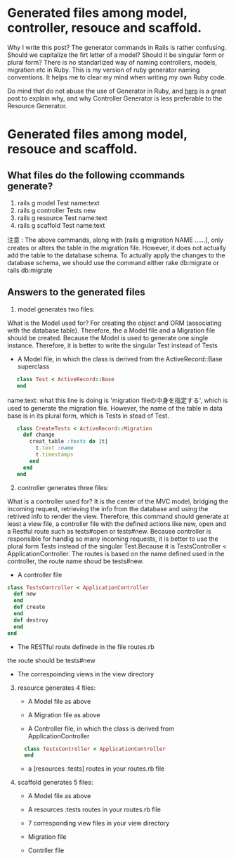 # Generated files among model, controller, resouce and scaffold.

Why I write this post? The generator commands in Rails is rather confusing. Should we capitalize the firt letter of a model? Should it be singular form or plural form? There is no standarlized way of naming controllers, models, migration etc in Ruby. This is my version of ruby generator naming conventions. It helps me to clear my mind when writing my own Ruby code.

Do mind that do not abuse the use of Generator in Ruby, and [here](https://github.com/learn-co-curriculum/rails-generators-readme) is a great post to explain why, and why Controller Generator is less preferable to the Resource Generator.

# Generated files among model, resouce and scaffold.
 
## What files do the following ccommands generate?
 
 1. rails g model Test name:text
 2. rails g controller Tests new
 3. rails g resource Test name:text
 4. rails g scaffold Test name:text
 
 
注意 : The above commands, along with [rails g migration NAME ......], only creates or alters the table in the migration file. However, it does not actually add the table to the database schema. To actually apply the changes to the database schema, we should use the command either rake db:migrate or rails db:migrate

 
 ## Answers to the generated files
 
 1. model generates two files:
 
What is the Model used for? For creating the object and ORM (associating with the database table). Therefore, the a Model file and a Migration file should be created. Because the Model is used to generate one single instance. Therefore, it is better to write the singular Test instead of Tests

   * A Model file, in which the class is derived from the ActiveRecord::Base superclass
 
  ```ruby
     class Test < ActiveRecord::Base
     end
   ```

name:text: what this line is doing is 'migration fileの中身を指定する', which is used to generate the migration file. However, the name of the table in data base is in its plural form, which is Tests in stead of Test.

  ```ruby
     class CreateTests < ActiveRecord::Migration
       def change
         creat_table :tests do |t|
           t.text :name
           t.timestamps
         end
       end
     end
   ```

 
2. controller generates three files:

 What is a controller used for? It is the center of the MVC model, bridging the incoming request, retrieving the info from the database and using the retrived info to render the view. Therefore, this command should generate at least a view file, a controller file with the defined actions like new, open and a Restful route such as tests#open or tests#new. Because controller is responsible for handlig so many incoming requests, it is better to use the plural form Tests instead of the singular Test.Because it is TestsController < ApplicationController. The routes is based on the name defined used in the controller, the route name shoud be tests#new.

* A controller file 

```ruby
class TestsController < ApplicationController
  def new
  end
  def create
  end
  def destroy
  end
end 
```

* The RESTful route definede in the file routes.rb

the route should be tests#new

* The correspoinding views in the view directory


3. resource generates 4 files:
 
    * A Model file as above
 
    * A Migration file as above
 
  	* A Controller file, in which the class is derived from ApplicationController
 
  	```ruby
  	  class TestsController < ApplicationController
  	  end
  	```
 
  	* a [resources :tests] routes in your routes.rb file
 
4. scaffold generates 5 files:
 
  	* A Model file as above
 
  	* A resources :tests routes in your routes.rb file
 
  	* 7 corresponding view files in your view directory

    * Migration file

    * Contrller file
   
